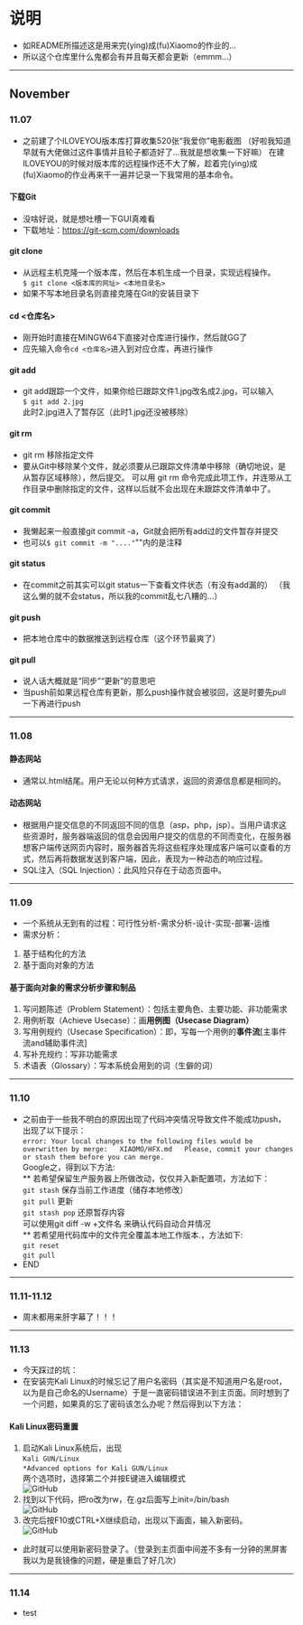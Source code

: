 # 说明
* 如README所描述这是用来完(ying)成(fu)Xiaomo的作业的...
* 所以这个仓库里什么鬼都会有并且每天都会更新（emmm...）
---
## November
### 11.07
* 之前建了个ILOVEYOU版本库打算收集520张“我爱你”电影截图
（好啦我知道早就有大佬做过这件事情并且轮子都造好了...我就是想收集一下好嘛）
在建ILOVEYOU的时候对版本库的远程操作还不大了解，趁着完(ying)成(fu)Xiaomo的作业再来干一遍并记录一下我常用的基本命令。
#### 下载Git
* 没啥好说，就是想吐槽一下GUI真难看
* 下载地址：https://git-scm.com/downloads
#### git clone
* 从远程主机克隆一个版本库，然后在本机生成一个目录，实现远程操作。  
` $ git clone <版本库的网址> <本地目录名> `
* 如果不写本地目录名则直接克隆在Git的安装目录下
#### cd <仓库名>
* 刚开始时直接在MINGW64下直接对仓库进行操作，然后就GG了
* 应先输入命令` cd <仓库名> `进入到对应仓库，再进行操作
#### git add
* git add跟踪一个文件，如果你给已跟踪文件1.jpg改名成2.jpg，可以输入  
` $ git add 2.jpg `  
此时2.jpg进入了暂存区（此时1.jpg还没被移除）
#### git rm
* git rm 移除指定文件
* 要从Git中移除某个文件，就必须要从已跟踪文件清单中移除（确切地说，是从暂存区域移除），然后提交。 可以用 git rm 命令完成此项工作，并连带从工作目录中删除指定的文件，这样以后就不会出现在未跟踪文件清单中了。
#### git commit
* 我懒起来一般直接git commit -a，Git就会把所有add过的文件暂存并提交
* 也可以` $ git commit -m "...." `""内的是注释
#### git status
* 在commit之前其实可以git status一下查看文件状态（有没有add漏的）
（我这么懒的就不会status，所以我的commit乱七八糟的...）
#### git push
* 把本地仓库中的数据推送到远程仓库（这个环节最爽了）
#### git pull
* 说人话大概就是“同步”“更新”的意思吧
* 当push前如果远程仓库有更新，那么push操作就会被驳回，这是时要先pull一下再进行push
---
### 11.08
#### 静态网站
* 通常以.html结尾。用户无论以何种方式请求，返回的资源信息都是相同的。
#### 动态网站
* 根据用户提交信息的不同返回不同的信息（asp，php，jsp）。当用户请求这些资源时，服务器端返回的信息会因用户提交的信息的不同而变化，在服务器想客户端传送网页内容时，服务器首先将这些程序处理成客户端可以查看的方式，然后再将数据发送到客户端，因此，表现为一种动态的响应过程。
* SQL注入（SQL Injection）：此风险只存在于动态页面中。
---
### 11.09
* 一个系统从无到有的过程：可行性分析-需求分析-设计-实现-部署-运维
* 需求分析：
1. 基于结构化的方法
2. 基于面向对象的方法
#### 基于面向对象的需求分析步骤和制品
1. 写问题陈述（Problem Statement）：包括主要角色、主要功能、非功能需求
2. 用例析取（Achieve Usecase）：画**用例图（Usecase Diagram）**
3. 写用例规约（Usecase Specification）：即，写每一个用例的**事件流**[主事件流and辅助事件流]
4. 写补充规约：写非功能需求
5. 术语表（Glossary）：写本系统会用到的词（生僻的词）
---
### 11.10
* 之前由于一些我不明白的原因出现了代码冲突情况导致文件不能成功push，出现了以下提示：  
` error: Your local changes to the following files would be overwritten by merge:  
XIAOMO/HFX.md  
Please, commit your changes or stash them before you can merge. `  
Google之，得到以下方法:  
** 若希望保留生产服务器上所做改动，仅仅并入新配置项，方法如下：  
` git stash ` 保存当前工作进度（储存本地修改）  
` git pull ` 更新  
` git stash pop ` 还原暂存内容  
可以使用git diff -w +文件名 来确认代码自动合并情况  
** 若希望用代码库中的文件完全覆盖本地工作版本.，方法如下:  
` git reset `  
` git pull `  
* END
---
### 11.11-11.12
* 周末都用来肝字幕了！！！
---
### 11.13
* 今天踩过的坑： 
* 在安装完Kali Linux的时候忘记了用户名密码（其实是不知道用户名是root，以为是自己命名的Username）于是一直密码错误进不到主页面。同时想到了一个问题，如果真的忘了密码该怎么办呢？然后得到以下方法：
#### Kali Linux密码重置
1. 启动Kali Linux系统后，出现   
` Kali GUN/Linux `   
` *Advanced options for Kali GUN/Linux `   
  两个选项时，选择第二个并按E键进入编辑模式   
  ![GitHub](http://a3.qpic.cn/psb?/V11bbUf720k94q/.DxnUthm*5YBpOq6GL7qPBVswRsVs7vjNJfh2mwPvJc!/b/dI4BAAAAAAAA&bo=gQLeAYEC3gEDByI!&rf=viewer_4)
2. 找到以下代码，把ro改为rw，在.gz后面写上init=/bin/bash   
![GitHub](http://a3.qpic.cn/psb?/V11bbUf720k94q/8sU.MYTVk*5fYo6Sz57dXu2mgJO0tJCYxdjOWlWEUSo!/b/dOAAAAAAAAAA&bo=SwIiAEsCIgADACU!&rf=viewer_4)
3. 改完后按F10或CTRL+X继续启动，出现以下画面，输入新密码。   
![GitHub](http://a2.qpic.cn/psb?/V11bbUf720k94q/ZPSfHQDW4jEfeuwlGYBsgf5rzjFPtTcAtel9rcaffjA!/b/dOIAAAAAAAAA&bo=5QJdAeUCXQERADc!&rf=viewer_4)
* 此时就可以使用新密码登录了。（登录到主页面中间差不多有一分钟的黑屏害我以为是我镜像的问题，硬是重启了好几次）
---
### 11.14
* test